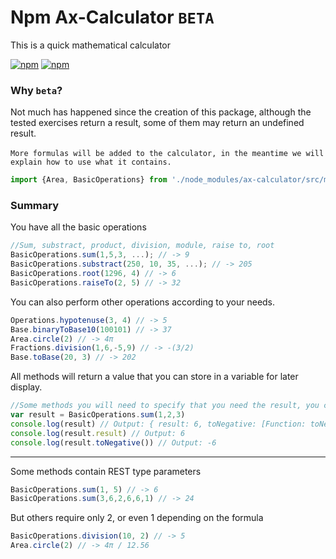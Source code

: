 # Npm Ax-Calculator `BETA`
This is a quick mathematical calculator

<a href="https://www.npmjs.com/package/ax-calculator">![npm](https://img.shields.io/npm/v/ax-calculator)</a>
<a href="https://www.npmjs.com/package/ax-calculator">![npm](https://img.shields.io/npm/dm/ax-calculator)</a>
### Why `beta`?
Not much has happened since the creation of this package, although the tested exercises return a result, some of them may return an undefined result. <br><br>
`More formulas will be added to the calculator, in the meantime we will explain how to use what it contains.`

```js
import {Area, BasicOperations} from './node_modules/ax-calculator/src/main.js'
```

### Summary
You have all the basic operations

```js
//Sum, substract, product, division, module, raise to, root
BasicOperations.sum(1,5,3, ...); // -> 9
BasicOperations.substract(250, 10, 35, ...); // -> 205
BasicOperations.root(1296, 4) // -> 6
BasicOperations.raiseTo(2, 5) // -> 32
```

You can also perform other operations according to your needs.
```js
Operations.hypotenuse(3, 4) // -> 5
Base.binaryToBase10(100101) // -> 37
Area.circle(2) // -> 4π
Fractions.division(1,6,-5,9) // -> -(3/2)
Base.toBase(20, 3) // -> 202
```

All methods will return a value that you can store in a variable for later display.
```js
//Some methods you will need to specify that you need the result, you can set it to negative
var result = BasicOperations.sum(1,2,3)
console.log(result) // Output: { result: 6, toNegative: [Function: toNegative] }
console.log(result.result) // Output: 6
console.log(result.toNegative()) // Output: -6

```
<hr></hr>

Some methods contain REST type parameters

```js
BasicOperations.sum(1, 5) // -> 6
BasicOperations.sum(3,6,2,6,6,1) // -> 24
```

But others require only 2, or even 1 depending on the formula
```js
BasicOperations.division(10, 2) // -> 5
Area.circle(2) // -> 4π / 12.56
```